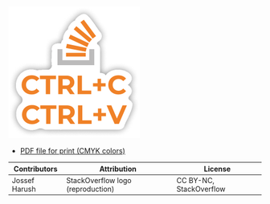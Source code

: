 ![preview](preview.png)

- [PDF file for print (CMYK colors)](print.pdf)


Contributors | Attribution | License
--- | --- | --- 
Jossef Harush | StackOverflow logo (reproduction) |  CC BY-NC, StackOverflow 

